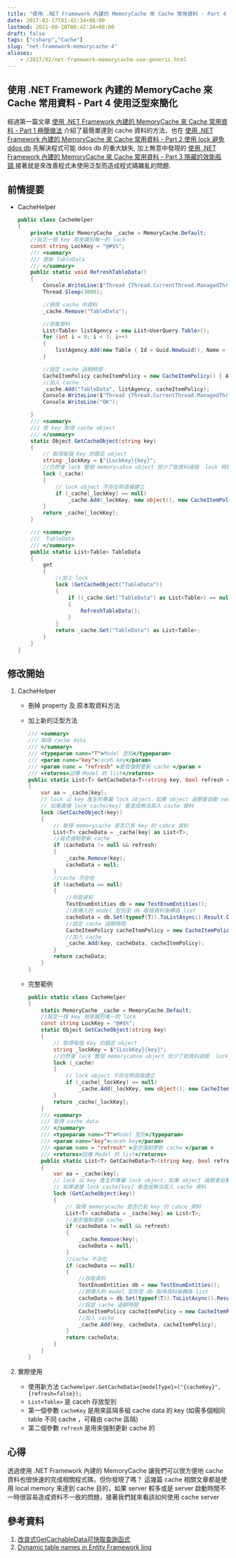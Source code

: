 ```yaml
---
title: "使用 .NET Framework 內建的 MemoryCache 來 Cache 常用資料 - Part 4 使用泛型來簡化"
date: 2017-02-17T01:42:34+08:00
lastmod: 2021-08-18T00:42:34+08:00
draft: false
tags: ["csharp","Cache"]
slug: "net-framework-memorycache-4"
aliases:
    - /2017/02/net-framework-memorycache-use-generic.html
---
```

## 使用 .NET Framework 內建的 MemoryCache 來 Cache 常用資料 - Part 4 使用泛型來簡化

經過第一篇文章 [使用 .NET Framework 內建的 MemoryCache 來 Cache 常用資料 - Part 1 極簡做法](/2017/01/net-framework-memorycache-simple.html) 介紹了最簡單達到 cache 資料的方法，也在 [使用 .NET Framework 內建的 MemoryCache 來 Cache 常用資料 - Part 2 使用 lock 避免 ddos db](/2017/01/net-framework-memorycache-avoid-ddos-db.html) 先解決程式可能 ddos db 的重大缺失, 加上無意中發現的 [使用 .NET Framework 內建的 MemoryCache 來 Cache 常用資料 - Part 3 隱藏的效能瓶頸](/2017/02/net-framework-memorycache-cache-part-3.html),接著就是來改善程式未使用泛型而造成程式碼雜亂的問題.

## 前情提要

- CacheHelper

    ```cs
    public class CacheHelper
    {
        private static MemoryCache _cache = MemoryCache.Default;
        //設定一個 key 用來識別唯一的 lock
        const string LockKey = "@#$%";
        /// <summary>
        /// 更新 TableData
        /// </summary>
        public static void RefreshTableData()
        {
            Console.WriteLine($"Thread {Thread.CurrentThread.ManagedThreadId} Start Job,Now:{DateTime.Now}");
            Thread.Sleep(3000);
    
            //移除 cache 中資料
            _cache.Remove("TableData");
    
            //存取資料
            List<Table> listAgency = new List<UserQuery.Table>();
            for (int i = 0; i < 3; i++)
            {
                listAgency.Add(new Table { Id = Guid.NewGuid(), Name = $"{Guid.NewGuid()}" });
            }
    
            //設定 cache 過期時間
            CacheItemPolicy cacheItemPolicy = new CacheItemPolicy() { AbsoluteExpiration = DateTime.Now.AddDays(1) };
            //加入 cache
            _cache.Add("TableData", listAgency, cacheItemPolicy);
            Console.WriteLine($"Thread {Thread.CurrentThread.ManagedThreadId} Stop Job,Now:{DateTime.Now}");
            Console.WriteLine("OK");
    
        }
        /// <summary>
        /// 依 key 取得 cache object
        /// </summary>
        static Object GetCacheObject(string key)
        {
            // 取得每個 Key 的鎖定 object
            string _lockKey = $"{LockKey}{key}";
            //仍然會 lock 整個 memorycahce object 但少了取資料過程  lock 時間會縮短
            lock (_cache)
            {
                // lock object 不存在時直接建立
                if (_cache[_lockKey] == null)
                    _cache.Add(_lockKey, new object(), new CacheItemPolicy() { SlidingExpiration = new TimeSpan(0, 10, 0) });
            }
            return _cache[_lockKey];
        }
    
        /// <summary>
        ///  TableData
        /// </summary>
        public static List<Table> TableData
        {
            get
            {
                //加上 lock
                lock (GetCacheObject("TableData"))
                {
                    if ((_cache.Get("TableData") as List<Table>) == null)
                    {
                        RefreshTableData();
                    }
                }
                return _cache.Get("TableData") as List<Table>;
            }
        }
    }
    ```

## 修改開始

1. CacheHelper
    - 刪掉 property 及 原本取資料方法
    - 加上新的泛型方法

        ```cs
        /// <summary>
        /// 取得 cache data
        /// </summary>
        /// <typeparam name="T">Model 型別</typeparam>
        /// <param name="key">caceh key</param>
        /// <param name = "refresh" >是否強制更新 cache </param >
        /// <returns>回傳 Model 的 list</returns>
        public static List<T> GetCacheData<T>(string key, bool refresh = false) where T : class
        {
            var aa = _cache[key];
            // lock 以 key 產生的專屬 lock object，如果 object 過期會自動 new 出新的
            // 如果直接 lock cache[key] 會造成無法寫入 cache 資料
            lock (GetCacheObject(key))
            {
                // 取得 memorycache 是否已有 key 的 cahce 資料
                List<T> cacheData = _cache[key] as List<T>;
                //是否強制更新 cache
                if (cacheData != null && refresh)
                {
                    _cache.Remove(key);
                    cacheData = null;
                }
                //cache 不存在
                if (cacheData == null)
                {
                    //存取資料
                    TestEnumEntities db = new TestEnumEntities();
                    //將傳入的 model 型別至 db 取得資料後轉為 list
                    cacheData = db.Set(typeof(T)).ToListAsync().Result.OfType<T>().ToList();
                    //設定 cache 過期時間
                    CacheItemPolicy cacheItemPolicy = new CacheItemPolicy() { SlidingExpiration = new TimeSpan(0, 10, 0) };
                    //加入 cache
                    _cache.Add(key, cacheData, cacheItemPolicy);
                }
                return cacheData;
            }
        }
        ```

    - 完整範例

        ```cs
        public static class CacheHelper
        {
            static MemoryCache _cache = MemoryCache.Default;
            //設定一個 key 用來識別唯一的 lock
            const string LockKey = "@#$%";
            static Object GetCacheObject(string key)
            {
                // 取得每個 Key 的鎖定 object
                string _lockKey = $"{LockKey}{key}";
                //仍然會 lock 整個 memorycahce object 但少了取資料過程  lock 時間會縮短
                lock (_cache)
                {
                    // lock object 不存在時直接建立
                    if (_cache[_lockKey] == null)
                        _cache.Add(_lockKey, new object(), new CacheItemPolicy() { SlidingExpiration = new TimeSpan(0, 10, 0) });
                }
                return _cache[_lockKey];
            }
            /// <summary>
            /// 取得 cache data
            /// </summary>
            /// <typeparam name="T">Model 型別</typeparam>
            /// <param name="key">caceh key</param>
            /// <param name = "refresh" >是否強制更新 cache </param >
            /// <returns>回傳 Model 的 list</returns>
            public static List<T> GetCacheData<T>(string key, bool refresh = false) where T : class
            {
                var aa = _cache[key];
                // lock 以 key 產生的專屬 lock object，如果 object 過期會自動 new 出新的
                // 如果直接 lock cache[key] 會造成無法寫入 cache 資料
                lock (GetCacheObject(key))
                {
                    // 取得 memorycache 是否已有 key 的 cahce 資料
                    List<T> cacheData = _cache[key] as List<T>;
                    //是否強制更新 cache
                    if (cacheData != null && refresh)
                    {
                        _cache.Remove(key);
                        cacheData = null;
                    }
                    //cache 不存在
                    if (cacheData == null)
                    {
                        //存取資料
                        TestEnumEntities db = new TestEnumEntities();
                        //將傳入的 model 型別至 db 取得資料後轉為 list
                        cacheData = db.Set(typeof(T)).ToListAsync().Result.OfType<T>().ToList();
                        //設定 cache 過期時間
                        CacheItemPolicy cacheItemPolicy = new CacheItemPolicy() { SlidingExpiration = new TimeSpan(0, 10, 0) };
                        //加入 cache
                        _cache.Add(key, cacheData, cacheItemPolicy);
                    }
                    return cacheData;
                }
            }
        }
        ```

2. 實際使用
    - 使用新方法
        `CacheHelper.GetCacheData<{modelType}>("{cacheKey}",{refresh=false});`
    - `List<Table>` 是 caceh 存放型別
    - 第一個參數 `cacheKey` 是用來區隔多組 cache data 的 key (如需多個相同 table 不同 cache ，可藉由 cache 區隔)
    - 第二個參數 `refresh` 是用來強制更新 cache 的

## 心得

透過使用 .NET Framework 內建的 MemoryCache 讓我們可以很方便地 cache 資料也很快速的完成相關程式碼，但你發現了嗎？ 這幾篇 cache 相關文章都是使用 local memory 來達到 cache 目的，如果 server 較多或是 server 啟動時間不一時很容易造成資料不一致的問題，接著我們就來看該如何使用 cache server

## 參考資料

1. [改良式GetCachableData可快取查詢函式](http://blog.darkthread.net/post-2016-04-12-improved-getcachabledata.aspx)
2. [Dynamic table names in Entity Framework linq](http://stackoverflow.com/questions/31033055/dynamic-table-names-in-entity-framework-linq)
